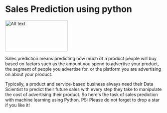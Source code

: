 # Sales Prediction using python
<img src="https://www.embedded-robotics.com/wp-content/uploads/2022/04/Forecast-Sales-using-Machine-Learning.jpeg" alt="Alt text" width="200" height="100">

Sales prediction means predicting how much of a product people will buy based on factors
such as the amount you spend to advertise your product, the segment of people you
advertise for, or the platform you are advertising on about your product.

Typically, a product and service-based business always need their Data Scientist to predict
their future sales with every step they take to manipulate the cost of advertising their
product. So here's the task of sales prediction with machine learning using Python.
PS: Please do not forget to drop a star if you like it!
